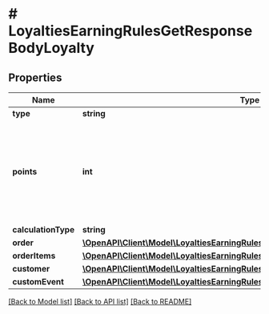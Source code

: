 # # LoyaltiesEarningRulesGetResponseBodyLoyalty

## Properties

Name | Type | Description | Notes
------------ | ------------- | ------------- | -------------
**type** | **string** |  | [optional]
**points** | **int** | Defines how the points will be added to the loyalty card. FIXED adds a fixed number of points. | [optional]
**calculationType** | **string** |  | [optional]
**order** | [**\OpenAPI\Client\Model\LoyaltiesEarningRulesGetResponseBodyLoyaltyOrder**](LoyaltiesEarningRulesGetResponseBodyLoyaltyOrder.md) |  | [optional]
**orderItems** | [**\OpenAPI\Client\Model\LoyaltiesEarningRulesGetResponseBodyLoyaltyOrderItems**](LoyaltiesEarningRulesGetResponseBodyLoyaltyOrderItems.md) |  | [optional]
**customer** | [**\OpenAPI\Client\Model\LoyaltiesEarningRulesGetResponseBodyLoyaltyCustomer**](LoyaltiesEarningRulesGetResponseBodyLoyaltyCustomer.md) |  | [optional]
**customEvent** | [**\OpenAPI\Client\Model\LoyaltiesEarningRulesGetResponseBodyLoyaltyCustomEvent**](LoyaltiesEarningRulesGetResponseBodyLoyaltyCustomEvent.md) |  | [optional]

[[Back to Model list]](../../README.md#models) [[Back to API list]](../../README.md#endpoints) [[Back to README]](../../README.md)
